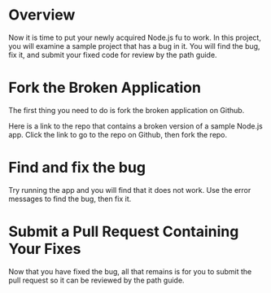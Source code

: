 <!--
name: node-project-fix-sample
version : 0.0.1
title : "Node.js Project - Fix the Sample Application"
description: "This module allows you to examine a sample application that has a bug in it. Find the bug and fix it"
homepage : "https://pilot.outlearn.com/user/25"
author : "Jeff Whatcott"
license : "Creative Commons Attribution 4.0 International"
freshnessDate : 2015-06-29
-->


<!-- @section-->
# Overview
Now it is time to put your newly acquired Node.js fu to work. In this project, you will examine a sample project that has a bug in it. You will find the bug, fix it, and submit your fixed code for review by the path guide.

<!-- @section-->
# Fork the Broken Application
The first thing you need to do is fork the broken application on Github.

Here is a link to the repo that contains a broken version of a sample Node.js app. Click the link to go to the repo on Github, then fork the repo.

<!-- @link, "url" : "https://github.com/sigma512/node-js-sample", "text": "Fork the repo of the broken app." -->

<!-- @section-->
# Find and fix the bug
Try running the app and you will find that it does not work. Use the error messages to find the bug, then fix it.

<!-- @task, "hasDeliverable" : false, "text" : "Find and fix the bug."-->

<!-- @section-->
# Submit a Pull Request Containing Your Fixes

Now that you have fixed the bug, all that remains is for you to submit the pull request so it can be reviewed by the path guide.

<!-- @task, "hasDeliverable" : true, "text" : "Create a pull request containing your fixes to the bug, and paste the URL of your pull request below."-->
